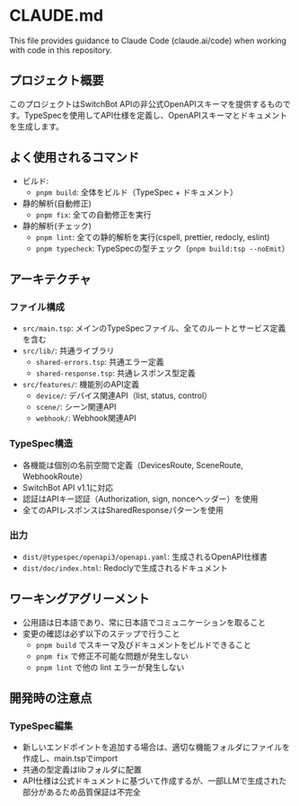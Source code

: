 # CLAUDE.md

This file provides guidance to Claude Code (claude.ai/code) when working with code in this repository.

## プロジェクト概要

このプロジェクトはSwitchBot APIの非公式OpenAPIスキーマを提供するものです。TypeSpecを使用してAPI仕様を定義し、OpenAPIスキーマとドキュメントを生成します。

## よく使用されるコマンド

- ビルド:
  - `pnpm build`: 全体をビルド（TypeSpec + ドキュメント）
- 静的解析(自動修正)
  - `pnpm fix`: 全ての自動修正を実行
- 静的解析(チェック)
  - `pnpm lint`: 全ての静的解析を実行(cspell, prettier, redocly, eslint)
  - `pnpm typecheck`: TypeSpecの型チェック（`pnpm build:tsp --noEmit`）

## アーキテクチャ

### ファイル構成

- `src/main.tsp`: メインのTypeSpecファイル、全てのルートとサービス定義を含む
- `src/lib/`: 共通ライブラリ
  - `shared-errors.tsp`: 共通エラー定義
  - `shared-response.tsp`: 共通レスポンス型定義
- `src/features/`: 機能別のAPI定義
  - `device/`: デバイス関連API（list, status, control）
  - `scene/`: シーン関連API
  - `webhook/`: Webhook関連API

### TypeSpec構造

- 各機能は個別の名前空間で定義（DevicesRoute, SceneRoute, WebhookRoute）
- SwitchBot API v1.1に対応
- 認証はAPIキー認証（Authorization, sign, nonceヘッダー）を使用
- 全てのAPIレスポンスはSharedResponseパターンを使用

### 出力

- `dist/@typespec/openapi3/openapi.yaml`: 生成されるOpenAPI仕様書
- `dist/doc/index.html`: Redoclyで生成されるドキュメント

## ワーキングアグリーメント

- 公用語は日本語であり、常に日本語でコミュニケーションを取ること
- 変更の確認は必ず以下のステップで行うこと
  - `pnpm build` でスキーマ及びドキュメントをビルドできること
  - `pnpm fix` で修正不可能な問題が発生しない
  - `pnpm lint` で他の lint エラーが発生しない

## 開発時の注意点

### TypeSpec編集

- 新しいエンドポイントを追加する場合は、適切な機能フォルダにファイルを作成し、main.tspでimport
- 共通の型定義はlibフォルダに配置
- API仕様は公式ドキュメントに基づいて作成するが、一部LLMで生成された部分があるため品質保証は不完全
